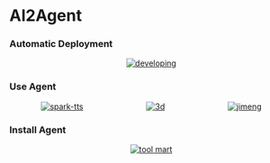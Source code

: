 # AI2Agent

###  Automatic Deployment

<div align="center">

[![developing](https://img.youtube.com/vi/r5VP8bDLD9s/0.jpg)](https://youtu.be/r5VP8bDLD9s)

</div>

###  Use Agent

<div style="display:flex; justify-content: space-around;">
    <a href="https://youtu.be/b3Ym69arLGw" target="_blank" >
        <img src="https://img.youtube.com/vi/b3Ym69arLGw/0.jpg" alt="spark-tts" width='calc((100% - 64px)/3)'>
    </a>
    <a href="https://youtu.be/DhERLlXPK6I" target="_blank" >
        <img src="https://img.youtube.com/vi/DhERLlXPK6I/0.jpg" alt="3d" width='calc((100% - 64px)/3)'>
    </a>
    <a href="https://youtu.be/p4cl-FNlW8I" target="_blank" >
        <img src="https://img.youtube.com/vi/p4cl-FNlW8I/0.jpg" alt="jimeng" width='calc((100% - 64px)/3)'>
    </a>
</div>

### Install Agent

<div align="center">

[![tool mart](https://img.youtube.com/vi/x-q4Jc4Zukc/0.jpg)](https://youtu.be/x-q4Jc4Zukc)

</div>